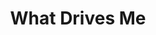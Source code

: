 ---
title: "What Drives Me"
items:
  - icon: "code"
    title: "Product Development"
    description: "Building solutions that users love and businesses need"
  - icon: "users"
    title: "Team Collaboration"
    description: "Creating environments where creativity and strategy align"
  - icon: "lightbulb"
    title: "Problem Solving"
    description: "Finding elegant solutions to complex challenges"
  - icon: "chart-bar"
    title: "Data-Driven Decisions"
    description: "Using insights to guide product direction and growth"
---